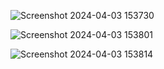 ![Screenshot 2024-04-03 153730](https://github.com/klortiz13/kristhia13/assets/147196544/eb051f13-8749-4ab4-ad04-bb51effbe519)

![Screenshot 2024-04-03 153801](https://github.com/klortiz13/kristhia13/assets/147196544/93c41c27-d158-480b-9966-29bb85ce75b7)


![Screenshot 2024-04-03 153814](https://github.com/klortiz13/kristhia13/assets/147196544/8fa03365-0ef7-4624-8538-85922c85bbe8)

